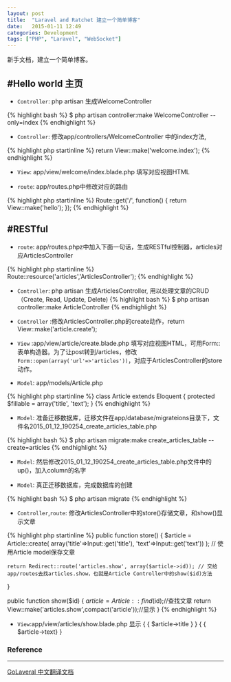 ```yaml
---
layout: post
title:  "Laravel and Ratchet 建立一个简单博客"
date:   2015-01-11 12:49
categories: Development
tags: ["PHP", "Laravel", "WebSocket"]
---
```


新手文档，建立一个简单博客。


#Hello world 主页
------

* `Controller`: php artisan 生成WelcomeController 

{% highlight bash %} $ php artisan controller:make WelcomeController --only=index {% endhighlight %}

* `Controller`: 修改app/controllers/WelcomeController 中的index方法, 

{% highlight php startinline %}
    return View::make('welcome.index');
{% endhighlight %}

* `View`: app/view/welcome/index.blade.php 填写对应视图HTML

* `route`: app/routes.php中修改对应的路由

{% highlight php startinline %}
Route::get('/', function()
{
    return View::make('hello');
});
{% endhighlight %}

#RESTful
------
* `route`: app/routes.phpz中加入下面一句话，生成RESTful控制器，articles对应ArticlesController

{% highlight php startinline %}
Route::resource('articles','ArticlesController');
{% endhighlight %}

* `Controller`: php artisan 生成ArticlesController, 用以处理文章的CRUD（Create, Read, Update, Delete)
{% highlight bash %} $ php artisan controller:make ArticleController {% endhighlight %}

* `Controller` :修改ArticlesController.php的create动作，return View::make('article.create');

* `View` :app/view/article/create.blade.php 填写对应视图HTML，可用Form::表单构造器。为了让post转到/articles，修改`Form::open(array('url'=>'articles'))`，对应于ArticlesController的store动作。

* `Model`: app/models/Article.php

{% highlight php startinline %}
class Article extends Eloquent
{ 
    protected $fillable = array('title', 'text');
}
{% endhighlight %}

* `Model`: 准备迁移数据库，迁移文件在app/database/migrateions目录下，文件名2015_01_12_190254_create_articles_table.php

{% highlight bash %} $ php artisan migrate:make create_articles_table --create=articles {% endhighlight %}

* `Model`: 然后修改2015_01_12_190254_create_articles_table.php文件中的up()，加入column的名字

* `Model`: 真正迁移数据库，完成数据库的创建

{% highlight bash %} $ php artisan migrate {% endhighlight %}

* `Controller`,`route`: 修改ArticlesController中的store()存储文章，和show()显示文章

{% highlight php startinline %}
public function store()
{
    $article = Article::create(
    	array('title'=>Input::get('title'), 'text'=>Input::get('text'))
    ); // 使用Article model保存文章

    return Redirect::route('articles.show', array($article->id)); // 交给app/routes去找articles.show，也就是Article Controller中的show($id)方法
}

public function show($id)
{
    $article = Article::find($id);//查找文章
    return View::make('articles.show',compact('article'));//显示
}
{% endhighlight %}

* `View`:app/view/articles/show.blade.php 显示 { { $article->title } } { { $article->text} }

















### Reference
------

[GoLaveral 中文翻译文档](http://www.golaravel.com/post/getting-started-with-laravel/)
